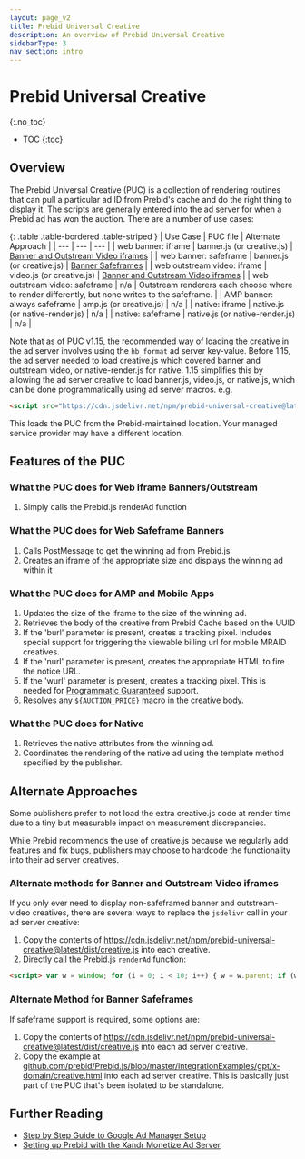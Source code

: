 ```yaml
---
layout: page_v2
title: Prebid Universal Creative
description: An overview of Prebid Universal Creative
sidebarType: 3
nav_section: intro
---
```


<div class="bs-docs-section" markdown="1">

# Prebid Universal Creative
{:.no_toc}

- TOC
{:toc}

## Overview

The Prebid Universal Creative (PUC) is a collection of rendering routines
that can pull a particular ad ID from Prebid's cache and do the right
thing to display it. The scripts are generally entered into the ad server for
when a Prebid ad has won the auction. There are a number of use cases:

{: .table .table-bordered .table-striped }
| Use Case | PUC file | Alternate Approach |
| --- | --- | --- |
| web banner: iframe | banner.js (or creative.js) | [Banner and Outstream Video iframes](#alt-iframes) |
| web banner: safeframe | banner.js (or creative.js) | [Banner Safeframes](#alt-safeframes) |
| web outstream video: iframe | video.js (or creative.js) | [Banner and Outstream Video iframes](#alt-iframes) |
| web outstream video: safeframe | n/a | Outstream renderers each choose where to render differently, but none writes to the safeframe. |
| AMP banner: always safeframe | amp.js (or creative.js) | n/a |
| native: iframe | native.js (or native-render.js) | n/a |
| native: safeframe | native.js (or native-render.js) | n/a |

Note that as of PUC v1.15, the recommended way of loading the creative
in the ad server involves using the `hb_format` ad server key-value. Before 1.15, the ad server needed to load creative.js which covered banner and outstream video, or native-render.js for native. 1.15 simplifies this
by allowing the ad server creative to load banner.js, video.js, or native.js, which can be done programmatically using ad server macros. e.g.

```html
<script src="https://cdn.jsdelivr.net/npm/prebid-universal-creative@latest/dist/%%PATTERN:hb_format%%.js"></script>
```

This loads the PUC from the Prebid-maintained location. Your managed
service provider may have a different location.

## Features of the PUC

### What the PUC does for Web iframe Banners/Outstream

1. Simply calls the Prebid.js renderAd function

### What the PUC does for Web Safeframe Banners

1. Calls PostMessage to get the winning ad from Prebid.js
1. Creates an iframe of the appropriate size and displays the winning ad within it

### What the PUC does for AMP and Mobile Apps

1. Updates the size of the iframe to the size of the winning ad.
1. Retrieves the body of the creative from Prebid Cache based on the UUID
1. If the 'burl' parameter is present, creates a tracking pixel. Includes special support for triggering the viewable billing url for mobile MRAID creatives.
1. If the 'nurl' parameter is present, creates the appropriate HTML to fire the notice URL.
1. If the 'wurl' parameter is present, creates a tracking pixel. This is needed for [Programmatic Guaranteed](/prebid-server/features/pg/pbs-pg-idx.html) support.
1. Resolves any `${AUCTION_PRICE}` macro in the creative body.

### What the PUC does for Native

1. Retrieves the native attributes from the winning ad.
1. Coordinates the rendering of the native ad using the template method specified by the publisher.

## Alternate Approaches

Some publishers prefer to not load the extra creative.js code at render time
due to a tiny but measurable impact on measurement discrepancies.

While Prebid recommends the use of creative.js because we regularly add
features and fix bugs, publishers may choose to hardcode the functionality
into their ad server creatives.

<a name="alt-iframes"></a>

### Alternate methods for Banner and Outstream Video iframes

If you only ever need to display non-safeframed banner and outstream-video creatives, there are several ways to replace the `jsdelivr` call in your ad server creative:

1. Copy the contents of https://cdn.jsdelivr.net/npm/prebid-universal-creative@latest/dist/creative.js into each creative.
1. Directly call the Prebid.js `renderAd` function:

```html
<script> var w = window; for (i = 0; i < 10; i++) { w = w.parent; if (w.pbjs) { try { w.pbjs.renderAd(document, '%%PATTERN:hb_adid%%'); break; } catch (e) { continue; } } } </script>
```

<a name="alt-safeframes"></a>

### Alternate Method for Banner Safeframes

If safeframe support is required, some options are:

1. Copy the contents of https://cdn.jsdelivr.net/npm/prebid-universal-creative@latest/dist/creative.js into each ad server creative.
1. Copy the example at [github.com/prebid/Prebid.js/blob/master/integrationExamples/gpt/x-domain/creative.html](https://github.com/prebid/Prebid.js/blob/master/integrationExamples/gpt/x-domain/creative.html) into each ad server creative. This is basically just part of the PUC that's been isolated to be standalone.

## Further Reading

- [Step by Step Guide to Google Ad Manager Setup](/adops/step-by-step.html)
- [Setting up Prebid with the Xandr Monetize Ad Server](/adops/setting-up-prebid-with-the-appnexus-ad-server.html)
